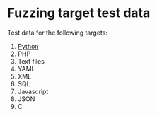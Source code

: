 # Fuzzing target test data

Test data for the following targets: 
1. [Python](https://github.com/packdl/fuzzing_target_test_data/tree/main/test%20files/python#readme)
2. PHP
3. Text files
4. YAML
5. XML
6. SQL
7. Javascript
8. JSON
9. C
